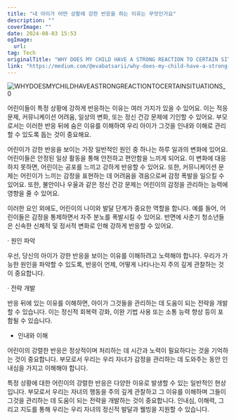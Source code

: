 ```yaml
---
title: "내 아이가 어떤 상황에 강한 반응을 하는 이유는 무엇인가요"
description: ""
coverImage: ""
date: 2024-08-03 15:53
ogImage: 
  url: 
tag: Tech
originalTitle: "WHY DOES MY CHILD HAVE A STRONG REACTION TO CERTAIN SITUATIONS"
link: "https://medium.com/@evabatsarii/why-does-my-child-have-a-strong-reaction-to-certain-situations-95d12a61df3d"
---
```




![WHYDOESMYCHILDHAVEASTRONGREACTIONTOCERTAINSITUATIONS_0](/assets/img/WHYDOESMYCHILDHAVEASTRONGREACTIONTOCERTAINSITUATIONS_0.png)

어린이들이 특정 상황에 강하게 반응하는 이유는 여러 가지가 있을 수 있어요. 이는 적응 문제, 커뮤니케이션 어려움, 일상의 변화, 또는 정신 건강 문제에 기인할 수 있어요. 부모로서는 이러한 반응 뒤에 숨은 이유를 이해하여 우리 아이가 그것을 인내와 이해로 관리할 수 있도록 돕는 것이 중요해요.

어린이가 강한 반응을 보이는 가장 일반적인 원인 중 하나는 하루 일과의 변화에 있어요. 어린이들은 안정된 일상 활동을 통해 안전하고 편안함을 느끼게 되어요. 이 변화에 대응하지 못하면, 어린이는 공포를 느끼고 강하게 반응할 수 있어요. 또한, 커뮤니케이션 문제는 어린이가 느끼는 감정을 표현하는 데 어려움을 겪음으로써 감정 폭발을 일으킬 수 있어요. 또한, 불안이나 우울과 같은 정신 건강 문제는 어린이의 감정을 관리하는 능력에 영향을 줄 수 있어요.

이러한 요인 외에도, 어린이의 나이와 발달 단계가 중요한 역할을 합니다. 예를 들어, 어린이들은 감정을 통제하면서 자주 분노를 폭발시킬 수 있어요. 반면에 사춘기 청소년들은 신속한 신체적 및 정서적 변화로 인해 강하게 반응할 수 있어요.

<div class="content-ad"></div>

· 원인 파악

우선, 당신의 아이가 강한 반응을 보이는 이유를 이해하려고 노력해야 합니다. 우리가 가능한 원인을 파악할 수 있도록, 반응이 언제, 어떻게 나타나는지 주의 깊게 관찰하는 것이 중요합니다.

· 전략 개발

반응 뒤에 있는 이유를 이해하면, 아이가 그것들을 관리하는 데 도움이 되는 전략을 개발할 수 있습니다. 이는 정신적 회복력 강화, 이완 기법 사용 또는 소통 능력 향상 등이 포함될 수 있습니다.

<div class="content-ad"></div>

- 인내와 이해

어린이의 강렬한 반응은 정상적이며 처리하는 데 시간과 노력이 필요하다는 것을 기억하는 것이 중요합니다. 부모로서 우리는 우리 자녀가 감정을 관리하는 데 도와주는 동안 인내심을 가지고 이해해야 합니다.

특정 상황에 대한 어린이의 강렬한 반응은 다양한 이유로 발생할 수 있는 일반적인 현상입니다. 부모로서 우리는 자녀의 행동을 주의 깊게 관찰하고 그 이유를 이해하며 그들이 그것을 관리하는 데 도움이 되는 전략을 개발하는 것이 중요합니다. 인내심, 이해력, 그리고 지도를 통해 우리는 우리 자녀의 정신적 발달과 웰빙을 지원할 수 있습니다.
